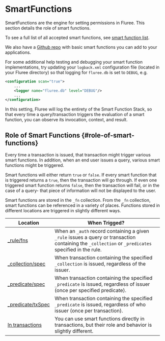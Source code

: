 # SmartFunctions

SmartFunctions are the engine for setting permissions in Fluree. This section details the role of smart functions.

To see a full list of all accepted smart functions, see [smart function list](/overview/schema/smartfunctions.md#universal-functions).

We also have a [Github repo](https://github.com/fluree/smart-function-library) with basic smart functions you can add to your applications.

For some additional help testing and debugging your smart function implementations, try updating your `logback.xml` configuration file (located in your Fluree directory) so that logging for `fluree.db` is set to `DEBUG`, e.g.

```xml
<configuration scan="true">
    ...
    <logger name="fluree.db" level="DEBUG"/>
    ...
</configuration>
```

In this setting, Fluree will log the entirety of the Smart Function Stack, so that every time a query/transaction triggers the evaluation of a smart function, you can observe its invocation, context, and result.

## Role of Smart Functions {#role-of-smart-functions}

Every time a transaction is issued, that transaction might trigger various smart functions. In addition, when an end user issues a query, various smart functions might be triggered.

Smart functions will either return `true` or `false`. If every smart function that is triggered returns a `true`, then the transaction will go through. If even one triggered smart function returns `false`, then the transaction will fail, or in the case of a query- that piece of information will not be displayed to the user.

Smart functions are stored in the `_fn` collection. From the `_fn` collection, smart functions can be referenced in a variety of places. Functions stored in different locations are triggered in slightly different ways.

Location | When Trigged?
-- | --
[_rule/fns](concepts/smart-functions/rules.md) | When an `_auth` record containing a given `_rule` issues a query or transaction containing the `_collection` or `_predicates` specified in the rule.
[_collection/spec](concepts/smart-functions/collection_spec.md) | When transaction containing the specified `_collection` is issued, regardless of the issuer.
[_predicate/spec](concepts/smart-functions/predicate_spec.md) | When transaction containing the specified `_predicate` is issued, regardless of issuer (once per specified predicate).
[_predicate/txSpec](concepts/smart-functions/predicate_tx_spec.md) | When transaction containing the specified `_predicate` is issued, regardless of who issuer (once per transaction).
[In transactions](concepts/smart-functions/fns_in_txs.md) | You can use smart functions directly in transactions, but their role and behavior is slightly different.
